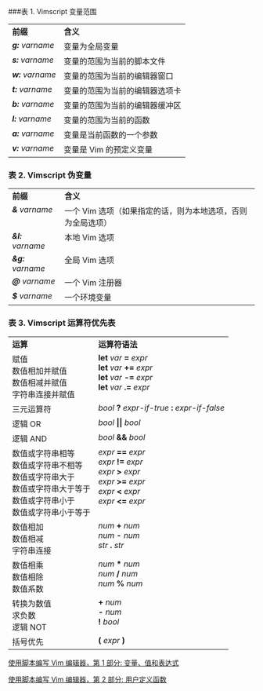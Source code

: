 ###表 1. Vimscript 变量范围

<table border="0" cellpadding="0" cellspacing="0" class="ibm-data-table"><tbody><tr><td style="vertical-align:top">
						<strong>前缀</strong>
					</td><td style="vertical-align:top">
						<strong>含义</strong>
					</td></tr><tr><td style="vertical-align:top">
						<strong>
							<em>g:</em>
						</strong>
						<em>varname</em>
					</td><td style="vertical-align:top">变量为全局变量 </td></tr><tr><td style="vertical-align:top">
						<strong>
							<em>s:</em>
						</strong>
						<em>varname</em>
					</td><td style="vertical-align:top"> 变量的范围为当前的脚本文件 </td></tr><tr><td style="vertical-align:top">
						<strong>
							<em>w:</em>
						</strong>
						<em>varname</em>
					</td><td style="vertical-align:top"> 变量的范围为当前的编辑器窗口</td></tr><tr><td style="vertical-align:top">
						<strong>
							<em>t:</em>
						</strong>
						<em>varname</em>
					</td><td style="vertical-align:top"> 变量的范围为当前的编辑器选项卡</td></tr><tr><td style="vertical-align:top">
						<strong>
							<em>b:</em>
						</strong>
						<em>varname</em>
					</td><td style="vertical-align:top"> 变量的范围为当前的编辑器缓冲区</td></tr><tr><td style="vertical-align:top">
						<strong>
							<em>l:</em>
						</strong>
						<em>varname</em>
					</td><td style="vertical-align:top"> 变量的范围为当前的函数</td></tr><tr><td style="vertical-align:top">
						<strong>
							<em>a:</em>
						</strong>
						<em>varname</em>
					</td><td style="vertical-align:top"> 变量是当前函数的一个参数  </td></tr><tr><td style="vertical-align:top">
						<strong>
							<em>v:</em>
						</strong>
						<em>varname</em>
					</td><td style="vertical-align:top"> 变量是 Vim 的预定义变量 </td></tr></tbody></table>
					

### 表 2. Vimscript 伪变量
<table border="0" cellpadding="0" cellspacing="0" class="ibm-data-table"><tbody><tr><td style="vertical-align:top">
						<strong>前缀</strong>
					</td><td style="vertical-align:top">
						<strong>含义</strong>
					</td></tr><tr><td style="vertical-align:top">
						<strong>
							<em>&amp;</em>
						</strong>
						<em>varname</em>
					</td><td style="vertical-align:top"> 一个 Vim 选项（如果指定的话，则为本地选项，否则为全局选项） </td></tr><tr><td style="vertical-align:top">
						<strong>
							<em>&amp;l:</em>
						</strong>
						<em>varname</em>
					</td><td style="vertical-align:top"> 本地 Vim 选项 </td></tr><tr><td style="vertical-align:top">
						<strong>
							<em>&amp;g:</em>
						</strong>
						<em>varname</em>
					</td><td style="vertical-align:top"> 全局 Vim 选项 </td></tr><tr><td style="vertical-align:top">
						<strong>
							<em>@</em>
						</strong>
						<em>varname</em>
					</td><td style="vertical-align:top"> 一个 Vim 注册器 </td></tr><tr><td style="vertical-align:top">
						<strong>
							<em>$</em>
						</strong>
						<em>varname</em>
					</td><td style="vertical-align:top"> 一个环境变量 </td></tr></tbody></table>
					
### 表 3. Vimscript 运算符优先表
<table border="0" cellpadding="0" cellspacing="0" class="ibm-data-table"><tbody><tr><td style="vertical-align:top">
						<strong>运算</strong>
					</td><td style="vertical-align:top">
						<strong>运算符语法</strong>
					</td></tr><tr><td style="vertical-align:top"> 赋值<br>
                        数值相加并赋值<br> 数值相减并赋值<br>
                        字符串连接并赋值</td><td style="vertical-align:top">
						<strong>let</strong>
						<em>var</em>
						<strong>=</strong>
						<em>expr</em>
						<br>
						<strong>let</strong>
						<em> var</em>
						<strong>+=</strong>
						<em>expr</em>
						<br>
						<strong>let</strong>
						<em> var</em>
						<strong>-=</strong>
						<em>expr</em>
						<br>
						<strong>let</strong>
						<em> var</em>
						<strong>.=</strong>
						<em>expr</em>
					</td></tr><tr><td style="vertical-align:top"> 三元运算符 </td><td style="vertical-align:top">
						<em>bool</em>
						<strong>?</strong>
						<em>expr-if-true</em>
						<strong>:</strong>
						<em>expr-if-false</em>
					</td></tr><tr><td style="vertical-align:top"> 逻辑 OR </td><td style="vertical-align:top">
						<em>bool</em>
						<strong>||</strong>
						<em>bool</em>
					</td></tr><tr><td style="vertical-align:top"> 逻辑 AND </td><td style="vertical-align:top">
						<em>bool</em>
						<strong>&amp;&amp;</strong>
						<em>bool</em>
					</td></tr><tr><td style="vertical-align:top"> 数值或字符串相等<br>
                        数值或字符串不相等<br> 数值或字符串大于
                        <br> 数值或字符串大于等于<br>
                        数值或字符串小于<br> 数值或字符串小于等于</td><td style="vertical-align:top">
						<em>expr</em>
						<strong>==</strong>
						<em>expr</em>
						<br>
						<em>expr</em>
						<strong>!=</strong>
						<em>expr</em>
						<br>
						<em>expr</em>
						<strong>&gt;</strong>
						<em>expr</em>
						<br>
						<em>expr</em>
						<strong>&gt;=</strong>
						<em>expr</em>
						<br>
						<em>expr</em>
						<strong>&lt;</strong>
						<em>expr</em>
						<br>
						<em>expr</em>
						<strong>&lt;=</strong>
						<em>expr</em>
					</td></tr><tr><td style="vertical-align:top"> 数值相加<br> 数值相减<br> 字符串连接</td><td style="vertical-align:top">
						<em>num</em>
						<strong>+</strong>
						<em>num</em>
						<br>
						<em>num</em>
						<strong>-</strong>
						<em>num</em>
						<br>
						<em>str</em>
						<strong>.</strong>
						<em>str</em>
					</td></tr><tr><td style="vertical-align:top"> 数值相乘<br> 数值相除<br> 数值系数 </td><td style="vertical-align:top">
						<em>num</em>
						<strong>*</strong>
						<em>num</em>
						<br>
						<em>num</em>
						<strong>/</strong>
						<em>num</em>
						<br>
						<em>num</em>
						<strong>%</strong>
						<em>num</em>
					</td></tr><tr><td style="vertical-align:top"> 转换为数值<br> 求负数<br> 逻辑 NOT </td><td style="vertical-align:top">
						<strong>+</strong>
						<em>num</em>
						<br>
						<strong>-</strong>
						<em>num</em>
						<br>
						<strong>!</strong>
						<em>bool</em>
					</td></tr><tr><td style="vertical-align:top"> 括号优先 </td><td style="vertical-align:top">
						<strong>(</strong>
						<em>expr</em>
						<strong>)</strong>
					</td></tr></tbody></table>
					

[使用脚本编写 Vim 编辑器，第 1 部分: 变量、值和表达式](http://www.ibm.com/developerworks/cn/linux/l-vim-script-1/index.html?ca=drs-cn-0601)

[使用脚本编写 Vim 编辑器，第 2 部分: 用户定义函数](http://www.ibm.com/developerworks/cn/linux/l-vim-script-2/)
